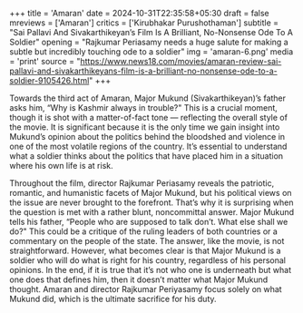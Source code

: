 +++
title = 'Amaran'
date = 2024-10-31T22:35:58+05:30
draft = false
mreviews = ['Amaran']
critics = ['Kirubhakar Purushothaman']
subtitle = "Sai Pallavi And Sivakarthikeyan’s Film Is A Brilliant, No-Nonsense Ode To A Soldier"
opening = "Rajkumar Periasamy needs a huge salute for making a subtle but incredibly touching ode to a soldier"
img = 'amaran-6.png'
media = 'print'
source = "https://www.news18.com/movies/amaran-review-sai-pallavi-and-sivakarthikeyans-film-is-a-brilliant-no-nonsense-ode-to-a-soldier-9105426.html"
+++

Towards the third act of Amaran, Major Mukund (Sivakarthikeyan)’s father asks him, “Why is Kashmir always in trouble?" This is a crucial moment, though it is shot with a matter-of-fact tone — reflecting the overall style of the movie. It is significant because it is the only time we gain insight into Mukund’s opinion about the politics behind the bloodshed and violence in one of the most volatile regions of the country. It’s essential to understand what a soldier thinks about the politics that have placed him in a situation where his own life is at risk.

Throughout the film, director Rajkumar Periasamy reveals the patriotic, romantic, and humanistic facets of Major Mukund, but his political views on the issue are never brought to the forefront. That’s why it is surprising when the question is met with a rather blunt, noncommittal answer. Major Mukund tells his father, “People who are supposed to talk don’t. What else shall we do?" This could be a critique of the ruling leaders of both countries or a commentary on the people of the state. The answer, like the movie, is not straightforward. However, what becomes clear is that Major Mukund is a soldier who will do what is right for his country, regardless of his personal opinions. In the end, if it is true that it’s not who one is underneath but what one does that defines him, then it doesn’t matter what Major Mukund thought. Amaran and director Rajkumar Periyasamy focus solely on what Mukund did, which is the ultimate sacrifice for his duty.
